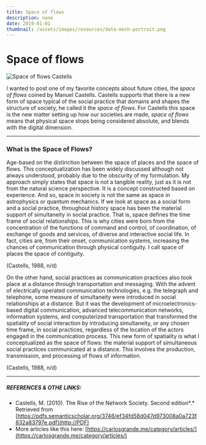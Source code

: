 ```yaml
---
title: Space of flows
description: none
date: 2019-01-01
thumbnail: /assets/images/resources/data-mesh-portrait.png
---
```


# Space of flows

![Space of flows Castells](https://carlosgrande.me/wp-content/uploads/2020/01/SpaceOfFlows-300x232.jpg)

I wanted to post one of my favorite concepts about future cities, the *space of flows* coined by Manuel Castells. Castells supports that there is a new form of space typical of the social practice that domains and shapes the structure of society, he called it the *space of flows*. For Castells this space is the new matter setting up how our societies are made, *space of flows* means that physical space stops being considered absolute, and blends with the digital dimension.

---

### What is the Space of Flows?

Age-based on the distinction between the space of places and the space of flows. This conceptualization has been widely discussed although not always understood, probably due to the obscurity of my formulation. My approach simply states that space is not a tangible reality, just as it is not from the natural science perspective. It is a concept constructed based on experience. And so, space in society is not the same as space in astrophysics or quantum mechanics. If we look at space as a social form and a social practice, throughout history space has been the material support of simultaneity in social practice. That is, space defines the time frame of social relationships. This is why cities were born from the concentration of the functions of command and control, of coordination, of exchange of goods and services, of diverse and interactive social life. In fact, cities are, from their onset, communication systems, increasing the chances of communication through physical contiguity. I call space of places the space of contiguity.

(Castells, 1988, n/d)

On the other hand, social practices as communication practices also took place at a distance through transportation and messaging. With the advent of electrically operated communication technologies, e.g. the telegraph and telephone, some measure of simultaneity were introduced in social relationships at a distance. But it was the development of microelectronics-based digital communication, advanced telecommunication networks, information systems, and computerized transportation that transformed the spatiality of social interaction by introducing simultaneity, or any chosen time frame, in social practices, regardless of the location of the actors engaged in the communication process. This new form of spatiality is what I conceptualized as the space of flows: the material support of simultaneous social practices communicated at a distance. This involves the production, transmission, and processing of flows of information.

(Castells, 1988, n/d)

---

##### REFERENCES & OTHE LINKS:

- Castells, M. (2010). The Rise of the Network Society. Second edition*.* Retrieved from [https://pdfs.semanticscholar.org/3746/ef34fd58d047d973008a0a723f832a83797e.pdf](http://PDF)
- More articles like this here: [https://carlosgrande.me/category/articles/](https://carlosgrande.me/category/articles/)
